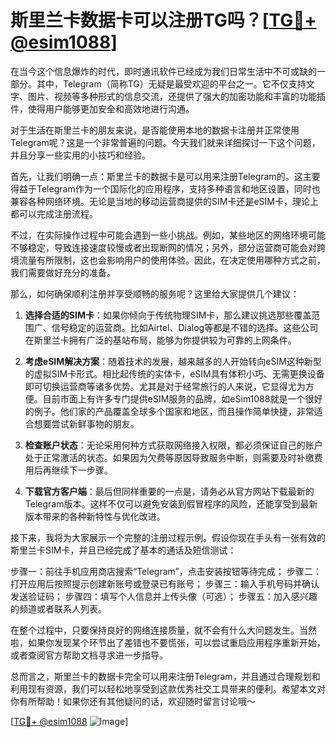 # 斯里兰卡数据卡可以注册TG吗？[[TG💪+ @esim1088](https://t.me/s/esim1088)]

在当今这个信息爆炸的时代，即时通讯软件已经成为我们日常生活中不可或缺的一部分。其中，Telegram（简称TG）无疑是最受欢迎的平台之一。它不仅支持文字、图片、视频等多种形式的信息交流，还提供了强大的加密功能和丰富的功能插件，使得用户能够更加安全和高效地进行沟通。

对于生活在斯里兰卡的朋友来说，是否能使用本地的数据卡注册并正常使用Telegram呢？这是一个非常普遍的问题。今天我们就来详细探讨一下这个问题，并且分享一些实用的小技巧和经验。

首先，让我们明确一点：斯里兰卡的数据卡是可以用来注册Telegram的。这主要得益于Telegram作为一个国际化的应用程序，支持多种语言和地区设置，同时也兼容各种网络环境。无论是当地的移动运营商提供的SIM卡还是eSIM卡，理论上都可以完成注册流程。

不过，在实际操作过程中可能会遇到一些小挑战。例如，某些地区的网络环境可能不够稳定，导致连接速度较慢或者出现断网的情况；另外，部分运营商可能会对跨境流量有所限制，这也会影响用户的使用体验。因此，在决定使用哪种方式之前，我们需要做好充分的准备。

那么，如何确保顺利注册并享受顺畅的服务呢？这里给大家提供几个建议：

1. **选择合适的SIM卡**：如果你倾向于传统物理SIM卡，那么建议挑选那些覆盖范围广、信号稳定的运营商。比如Airtel、Dialog等都是不错的选择。这些公司在斯里兰卡拥有广泛的基站布局，能够为你提供较为可靠的上网条件。

2. **考虑eSIM解决方案**：随着技术的发展，越来越多的人开始转向eSIM这种新型的虚拟SIM卡形式。相比起传统的实体卡，eSIM具有体积小巧、无需更换设备即可切换运营商等诸多优势。尤其是对于经常旅行的人来说，它显得尤为方便。目前市面上有许多专门提供eSIM服务的品牌，如eSim1088就是一个很好的例子。他们家的产品覆盖全球多个国家和地区，而且操作简单快捷，非常适合想要尝试新鲜事物的朋友。

3. **检查账户状态**：无论采用何种方式获取网络接入权限，都必须保证自己的账户处于正常激活的状态。如果因为欠费等原因导致服务中断，则需要及时补缴费用后再继续下一步骤。

4. **下载官方客户端**：最后但同样重要的一点是，请务必从官方网站下载最新的Telegram版本。这样不仅可以避免安装到假冒程序的风险，还能享受到最新版本带来的各种新特性与优化改进。

接下来，我将为大家展示一个完整的注册过程示例。假设你现在手头有一张有效的斯里兰卡SIM卡，并且已经完成了基本的通话及短信测试：

步骤一：前往手机应用商店搜索“Telegram”，点击安装按钮等待完成；
步骤二：打开应用后按照提示创建新账号或登录已有账号；
步骤三：输入手机号码并确认发送验证码；
步骤四：填写个人信息并上传头像（可选）；
步骤五：加入感兴趣的频道或者联系人列表。

在整个过程中，只要保持良好的网络连接质量，就不会有什么大问题发生。当然啦，如果你发现某个环节出了差错也不要慌张，可以尝试重启应用程序重新开始，或者查阅官方帮助文档寻求进一步指导。

总而言之，斯里兰卡的数据卡完全可以用来注册Telegram，并且通过合理规划和利用现有资源，我们可以轻松地享受到这款优秀社交工具带来的便利。希望本文对你有所帮助！如果你还有其他疑问的话，欢迎随时留言讨论哦～

[[TG💪+ @esim1088](https://t.me/s/esim1088) ![Image](https://i.postimg.cc/4NQfJmqS/Snipaste-2025-05-13-00-14-12.png)]